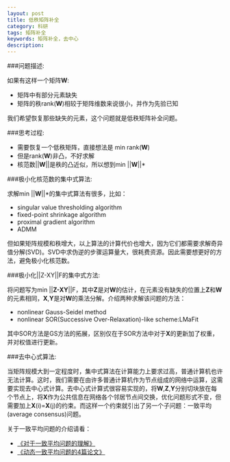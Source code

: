 ```yaml
---
layout: post
title: 低秩矩阵补全
category: 科研
tags: 矩阵补全
keywords: 矩阵补全，去中心
description: 
---
```


###问题描述:

如果有这样一个矩阵**W**:


- 矩阵中有部分元素缺失
- 矩阵的秩rank(**W**)相较于矩阵维数来说很小，并作为先验已知


我们希望恢复那些缺失的元素，这个问题就是低秩矩阵补全问题。      


###思考过程:

- 需要恢复一个低秩矩阵，直接想法是 min rank(**W**)
- 但是rank(**W**)非凸，不好求解
- 核范数||**W**||是秩的凸近似，所以想到min ||**W**||*

###极小化核范数的集中式算法:

求解min ||**W**||*的集中式算法有很多，比如：


- singular value thresholding algorithm
- fixed-point shrinkage algorithm
- proximal gradient algorithm
- ADMM


但如果矩阵规模和秩增大，以上算法的计算代价也增大，因为它们都需要求解奇异值分解(SVD)。SVD中求伪逆的步骤运算量大，很耗费资源。因此需要想更好的方法，避免极小化核范数。

###极小化||Z-XY||F的集中式方法:

将问题写为min ||**Z-XY**||F，其中**Z**是对**W**的估计，在元素没有缺失的位置上**Z**和**W**的元素相同，**X**,**Y**是对**W**的乘法分解。介绍两种求解该问题的方法：


- nonlinear Gauss-Seidel method
- nonlinear SOR(Successive Over-Relaxation)-like scheme:LMaFit


其中SOR方法是GS方法的拓展，区别仅在于SOR方法中对于**X**的更新加了权重，并对权值进行更新。

###去中心式算法:

当矩阵规模大到一定程度时，集中式算法在计算能力上要求过高，普通计算机也许无法计算。这时，我们需要在由许多普通计算机作为节点组成的网络中运算，这需要实现去中心式计算。去中心式计算式很容易实现的，将**W**,**Z**,**Y**分别切块放在每个节点上，将**X**作为公共信息在网络各个邻居节点间交换，优化问题形式不变，但需要加上**X**(i)=**X**(j)的约束。而这样一个约束就引出了另一个子问题：一致平均(average consensus)问题。

关于一致平均问题的介绍请看：

- [《对于一致平均问题的理解》](http://painterlin.com/2014/08/22/Average-Consensus.html)
- [《动态一致平均问题的4篇论文》](http://painterlin.com/2014/08/31/Papers-about-average-consensus.html)



